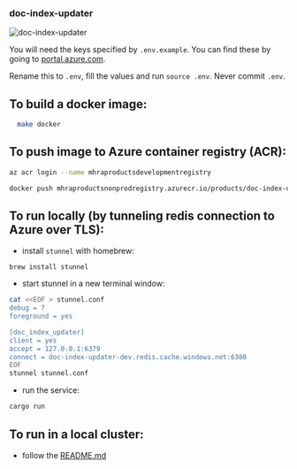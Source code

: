### doc-index-updater

![doc-index-updater](https://github.com/MHRA/products/workflows/doc-index-updater/badge.svg)

You will need the keys specified by `.env.example`.
You can find these by going to [portal.azure.com][azure portal].

Rename this to `.env`, fill the values and run `source .env`.
Never commit `.env`.

## To build a docker image:

```bash
  make docker
```

## To push image to Azure container registry (ACR):

```bash
az acr login --name mhraproductsdevelopmentregistry

docker push mhraproductsnonprodregistry.azurecr.io/products/doc-index-updater
```

## To run locally (by tunneling redis connection to Azure over TLS):

- install `stunnel` with homebrew:

```
brew install stunnel
```

- start stunnel in a new terminal window:

```bash
cat <<EOF > stunnel.conf
debug = 7
foreground = yes

[doc_index_updater]
client = yes
accept = 127.0.0.1:6379
connect = doc-index-updater-dev.redis.cache.windows.net:6380
EOF
stunnel stunnel.conf
```

- run the service:

```bash
cargo run
```

## To run in a local cluster:

- follow the [README.md](./examples/local-cluster/README.md)

[azure portal]: https://portal.azure.com/
